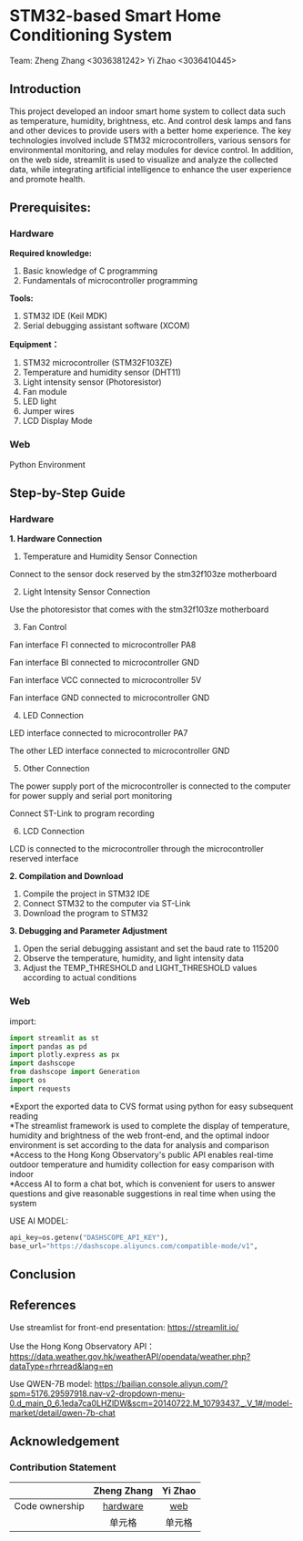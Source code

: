 # STM32-based Smart Home Conditioning System
Team: Zheng Zhang <3036381242> Yi Zhao <3036410445>
## Introduction
This project developed an indoor smart home system to collect data such as temperature, humidity, brightness, etc. And control desk lamps and fans and other devices to provide users with a better home experience. The key technologies involved include STM32 microcontrollers, various sensors for environmental monitoring, and relay modules for device control. In addition, on the web side, streamlit is used to visualize and analyze the collected data, while integrating artificial intelligence to enhance the user experience and promote health.
##  Prerequisites:
### Hardware
**Required knowledge:**

1. Basic knowledge of C programming 
2. Fundamentals of microcontroller programming

**Tools:**

1. STM32 IDE (Keil MDK) 
2. Serial debugging assistant software (XCOM) 

**Equipment：**

1. STM32 microcontroller (STM32F103ZE) 
2. Temperature and humidity sensor (DHT11) 
3. Light intensity sensor (Photoresistor) 
4. Fan module 
5. LED light 
6. Jumper wires 
7. LCD Display Mode

### Web
Python Environment 

##  Step-by-Step Guide
### Hardware
<a name="ole_link5"></a>**1. Hardware Connection**

1. Temperature and Humidity Sensor Connection 

Connect to the sensor dock reserved by the stm32f103ze motherboard

2. Light Intensity Sensor Connection 

Use the photoresistor that comes with the stm32f103ze motherboard

3. Fan Control 

Fan <a name="ole_link7"></a>interface FI connected to microcontroller PA8

Fan interface BI connected to microcontroller GND

Fan interface VCC <a name="ole_link8"></a>connected to microcontroller 5V

Fan interface GND connected to microcontroller GND

4. LED Connection 

LED <a name="ole_link9"></a>interface connected to microcontroller PA7

The other LED interface connected to microcontroller GND

5. <a name="ole_link6"></a>Other Connection 

The power supply port of the microcontroller is connected to the computer for power supply and serial port monitoring

Connect ST-Link to program recording

6. LCD Connection 

LCD is connected to the microcontroller through the microcontroller reserved interface

**2. Compilation and Download**

1. Compile the project in STM32 IDE
1. Connect STM32 to the computer via ST-Link
1. Download the program to STM32

**3. Debugging and Parameter Adjustment**

1. Open the serial debugging assistant and set the baud rate to 115200
2. Observe the temperature, humidity, and light intensity data
3. Adjust the TEMP\_THRESHOLD and LIGHT\_THRESHOLD values according to actual conditions

### Web

import:
```Python
import streamlit as st
import pandas as pd
import plotly.express as px
import dashscope
from dashscope import Generation
import os
import requests
```


*Export the exported data to CVS format using python for easy subsequent reading  
*The streamlist framework is used to complete the display of temperature, humidity and brightness of the web front-end, and the optimal indoor environment is set according to the data for analysis and comparison  
*Access to the Hong Kong Observatory's public API enables real-time outdoor temperature and humidity collection for easy comparison with indoor  
*Access AI to form a chat bot, which is convenient for users to answer questions and give reasonable suggestions in real time when using the system  

USE AI MODEL:

```Python
api_key=os.getenv("DASHSCOPE_API_KEY"),
base_url="https://dashscope.aliyuncs.com/compatible-mode/v1",
```


## Conclusion

##  References
Use streamlist for front-end presentation:
https://streamlit.io/

Use the Hong Kong Observatory API：
https://data.weather.gov.hk/weatherAPI/opendata/weather.php?dataType=rhrread&lang=en

Use QWEN-7B model:
https://bailian.console.aliyun.com/?spm=5176.29597918.nav-v2-dropdown-menu-0.d_main_0_6.1eda7ca0LHZlDW&scm=20140722.M_10793437._.V_1#/model-market/detail/qwen-7b-chat


##  Acknowledgement
### Contribution Statement 
||  Zheng Zhang   | Yi Zhao  |
|  :----: | :----: |:----: |
|Code ownership| [hardware](https://github.com/Yeyeyolo/AIOT-Tutorial-Writing/tree/main/aiot-hardware)| [web](https://github.com/Yeyeyolo/AIOT-Tutorial-Writing/tree/main/aiot-web) |
|| 单元格  | 单元格 |
